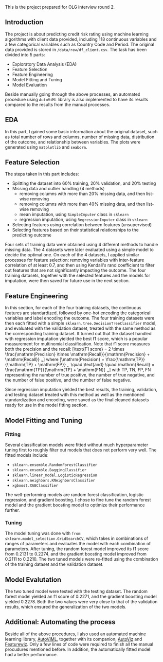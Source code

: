 This is the project prepared for OLG interview round 2. 

## Introduction

The project is about predicting credit risk rating using machine learning algorithms with client data provided, including 118 continuous variables and a few categorical variables such as Country Code and Period. The original data provided is stored in `/data/raw/df_client.csv`. The task has been divided into 5 parts:

- Exploratory Data Analysis (EDA)
- Feature Selection
- Feature Engineering
- Model Fitting and Tuning
- Model Evaluation

Beside manually going through the above processes, an automated procedure using `AutoViML` library is also implemented to have its results compared to the results from the manual processes.

## EDA

In this part, I gained some basic information about the original dataset, such as total number of rows and columns, number of missing data, distribution of the outcome, and relationship between variables. The plots were generated using `matplotlib` and `seaborn`.

## Feature Selection

The steps taken in this part includes:

- Splitting the dataset into 60% training, 20% validation, and 20% testing
- Missing data and outlier handling (4 methods)
    - removing columns with more than 20% missing data, and then list-wise removing
    - removing columns with more than 40% missing data, and then list-wise removing
    - mean imputation, using `SimpleImputer` class in `sklearn`
    - regression imputation, using `RegressionImputer` class in `sklearn`
- Selecting features using correlation between features (unsupervised)
- Selecting features based on their statistical relationships to the predicting outcome

Four sets of training data were obtained using 4 different methods to handle missing data. The 4 datasets were later evaluated using a simple model to decide the optimal one. On each of the 4 datasets, I applied similar processes for feature selection: removing variables with inter-feature correlation of at least 0.7, and then using Kendall's rand coefficient to filter out features that are not significantly impacting the outcome. The four training datasets, together with the selected features and the models for imputation, were then saved for future use in the next section.

## Feature Engineering

In this section, for each of the four training datasets, the continuous features are standardized, followed by one-hot encoding the categorical variables and label encoding the outcome. The four training datasets were then each fitted with a simple `sklearn.tree.DecisionTreeClassifier` model, and evaluated with the validation dataset, treated with the same method as the corresponding training dataset. It turned out that the dataset  handled with regression imputation yielded the best f1 score, which is a popular measurement for multinomial classification. Note that f1 score measures both the precision and the recall:
\[\text{F1 score} = 2 \times \frac{\mathrm{Precision} \times \mathrm{Recall}}{\mathrm{Precision} + \mathrm{Recall}} \,,\]
where
\[\mathrm{Precision} = \frac{\mathrm{TP}}{\mathrm{TP} + \mathrm{FP}} \,, \quad \text{and} \quad \mathrm{Recall} = \frac{\mathrm{TP}}{\mathrm{TP} + \mathrm{FN}} \,,\]
with TP, TN, FP, FN representing the number of true positive, the number of true negative, and the number of false positive, and the number of false negative.

Since regression imputation yielded the best results, the training, validation, and testing dataset treated with this method as well as the mentioned standardization and encoding, were saved as the final cleaned datasets ready for use in the model fitting section.

## Model Fitting and Tuning

### Fitting

Several classification models were fitted without much hyperparameter tuning first to roughly filter out models that does not perform very well. The fitted models include:

- `sklearn.ensemble.RandomForestClassifier`
- `sklearn.ensemble.BaggingClassifier`
- `sklearn.linear_model.LogisticRegression`
- `sklearn.neighbors.KNeighborsClassifier`
- `xgboost.XGBClassifier`

The well-performing models are random forest classification, logistic regression, and gradient boosting. I chose to fine tune the random forest model and the gradient boosting model to optimize their performance further.

### Tuning

The model tuning was done with `from sklearn.model_selection.GridSearchCV`, which takes in combinations of ranges of parameters and evaluates the model with each combination of parameters. After tuning, the random forest model improved its f1 score from 0.2131 to 0.2274, and the gradient boosting model improved from 0.2111 to 0.2210. The two tuned models were re-fitted using the combination of the training dataset and the validation dataset.

## Model Evalutation

The two tuned model were tested with the testing dataset. The random forest model yielded an f1 score of 0.2271, and the gradient boosting model yielded 0.2278. Both the two values were very close to that of the validation results, which ensured the generalization of the two models.

## Additional: Automating the process

Beside all of the above procedures, I also used an automated machine learning library, [AutoViML](https://github.com/AutoViML/Auto_ViML), together with its companion, [AutoViz](https://github.com/AutoViML/AutoViz) and [Featurewiz](https://github.com/AutoViML/featurewiz). Only a few lines of code were required to finish all the manual procudures mentioned before. In addition, the automatically fitted model had a better performance.


























